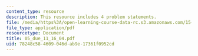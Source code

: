 ```yaml
---
content_type: resource
description: This resource includes 4 problem statements.
file: /media/https%3A/open-learning-course-data-rc.s3.amazonaws.com/15-010-economic-analysis-for-business-decisions-fall-2004/78248c584609046dab9e17361f0952cd_05_due_11_16_04.pdf
file_type: application/pdf
resourcetype: Document
title: 05_due_11_16_04.pdf
uid: 78248c58-4609-046d-ab9e-17361f0952cd
---
```

